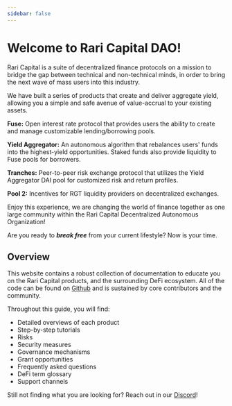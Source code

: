 ```yaml
---
sidebar: false
---
```


# Welcome to Rari Capital DAO!

Rari Capital is a suite of decentralized finance protocols on a mission to bridge the gap between technical and non-technical minds, in order to bring the next wave of mass users into this industry.

We have built a series of products that create and deliver aggregate yield, allowing you a simple and safe avenue of value-accrual to your existing assets.

**Fuse:** Open interest rate protocol that provides users the ability to create and manage customizable lending/borrowing pools.

**Yield Aggregator:** An autonomous algorithm that rebalances users' funds into the highest-yield opportunities. Staked funds also provide liquidity to Fuse pools for borrowers.

**Tranches:** Peer-to-peer risk exchange protocol that utilizes the Yield Aggregator DAI pool for customized risk and return profiles.

**Pool 2:** Incentives for RGT liquidity providers on decentralized exchanges.

Enjoy this experience, we are changing the world of finance together as one large community within the Rari Capital Decentralized Autonomous Organization!

Are you ready to **_break free_** from your current lifestyle? Now is your time.

## Overview

This website contains a robust collection of documentation to educate you on the Rari Capital products, and the surrounding DeFi ecosystem. All of the code can be found on [Github](Github.com/raricapital) and is sustained by core contributors and the community.

Throughout this guide, you will find:

- Detailed overviews of each product
- Step-by-step tutorials
- Risks
- Security measures
- Governance mechanisms
- Grant opportunities
- Frequently asked questions
- DeFi term glossary
- Support channels

Still not finding what you are looking for? Reach out in our [Discord](https://discord.com/invite/HzUMPuT)!
